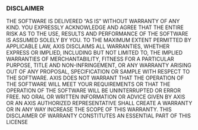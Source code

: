 ### DISCLAIMER

THE SOFTWARE IS DELIVERED “AS IS” WITHOUT WARRANTY OF ANY KIND. YOU EXPRESSLY ACKNOWLEDGE AND AGREE THAT THE ENTIRE RISK AS TO THE USE, RESULTS AND PERFORMANCE OF THE SOFTWARE IS ASSUMED SOLELY BY YOU. TO THE MAXIMUM EXTENT PERMITTED BY APPLICABLE LAW, AXIS DISCLAIMS ALL WARRANTIES, WHETHER EXPRESS OR IMPLIED, INCLUDING BUT NOT LIMITED TO, THE IMPLIED WARRANTIES OF MERCHANTABILITY, FITNESS FOR A PARTICULAR PURPOSE, TITLE AND NON-INFRINGEMENT, OR ANY WARRANTY ARISING OUT OF ANY PROPOSAL, SPECIFICATION OR SAMPLE WITH RESPECT TO THE SOFTWARE. AXIS DOES NOT WARRANT THAT THE OPERATION OF THE SOFTWARE WILL MEET YOUR REQUIREMENTS OR THAT THE OPERATION OF THE SOFTWARE WILL BE UNINTERRUPTED OR ERROR FREE. NO ORAL OR WRITTEN INFORMATION OR ADVICE GIVEN BY AXIS OR AN AXIS AUTHORIZED REPRESENTATIVE SHALL CREATE A WARRANTY OR IN ANY WAY INCREASE THE SCOPE OF THIS WARRANTY. THIS DISCLAIMER OF WARRANTY CONSTITUTES AN ESSENTIAL PART OF THIS LICENSE
